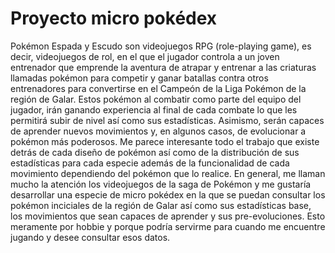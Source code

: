 # Proyecto micro pokédex
Pokémon Espada y Escudo son videojuegos RPG (role-playing game), es decir, videojuegos de rol, en el que el jugador controla a un joven entrenador que emprende la aventura de atrapar y entrenar a las criaturas llamadas pokémon para competir y ganar batallas contra otros entrenadores para convertirse en el Campeón de la Liga Pokémon de la región de Galar. Estos pokémon al combatir como parte del equipo del jugador, irán ganando experiencia al final de cada combate lo que les permitirá subir de nivel así como sus estadísticas. Asimismo, serán capaces de aprender nuevos movimientos y, en algunos casos, de evolucionar a pokémon más poderosos.
Me parece interesante todo el trabajo que existe detrás de cada diseño de pokémon así como de la distribución de sus estadísticas para cada especie además de la funcionalidad de cada movimiento dependiendo del pokémon que lo realice. En general, me llaman mucho la atención los videojuegos de la saga de Pokémon y me gustaría desarrollar una especie de micro pokédex en la que se puedan consultar los pokémon inciciales de la región de Galar así como sus estadísticas base, los movimientos que sean capaces de aprender y sus pre-evoluciones. Esto meramente por hobbie y porque podría servirme para cuando me encuentre jugando y desee consultar esos datos.
